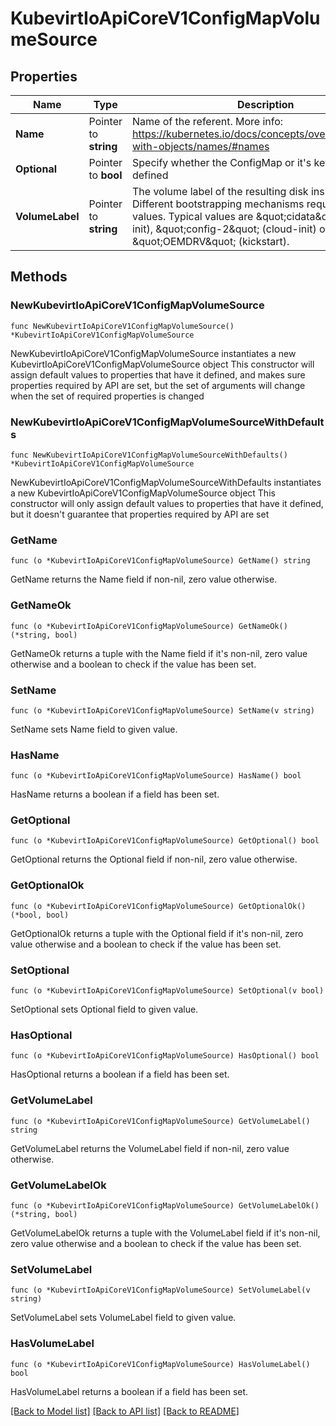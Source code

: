 # KubevirtIoApiCoreV1ConfigMapVolumeSource

## Properties

Name | Type | Description | Notes
------------ | ------------- | ------------- | -------------
**Name** | Pointer to **string** | Name of the referent. More info: https://kubernetes.io/docs/concepts/overview/working-with-objects/names/#names | [optional] 
**Optional** | Pointer to **bool** | Specify whether the ConfigMap or it&#39;s keys must be defined | [optional] 
**VolumeLabel** | Pointer to **string** | The volume label of the resulting disk inside the VMI. Different bootstrapping mechanisms require different values. Typical values are \&quot;cidata\&quot; (cloud-init), \&quot;config-2\&quot; (cloud-init) or \&quot;OEMDRV\&quot; (kickstart). | [optional] 

## Methods

### NewKubevirtIoApiCoreV1ConfigMapVolumeSource

`func NewKubevirtIoApiCoreV1ConfigMapVolumeSource() *KubevirtIoApiCoreV1ConfigMapVolumeSource`

NewKubevirtIoApiCoreV1ConfigMapVolumeSource instantiates a new KubevirtIoApiCoreV1ConfigMapVolumeSource object
This constructor will assign default values to properties that have it defined,
and makes sure properties required by API are set, but the set of arguments
will change when the set of required properties is changed

### NewKubevirtIoApiCoreV1ConfigMapVolumeSourceWithDefaults

`func NewKubevirtIoApiCoreV1ConfigMapVolumeSourceWithDefaults() *KubevirtIoApiCoreV1ConfigMapVolumeSource`

NewKubevirtIoApiCoreV1ConfigMapVolumeSourceWithDefaults instantiates a new KubevirtIoApiCoreV1ConfigMapVolumeSource object
This constructor will only assign default values to properties that have it defined,
but it doesn't guarantee that properties required by API are set

### GetName

`func (o *KubevirtIoApiCoreV1ConfigMapVolumeSource) GetName() string`

GetName returns the Name field if non-nil, zero value otherwise.

### GetNameOk

`func (o *KubevirtIoApiCoreV1ConfigMapVolumeSource) GetNameOk() (*string, bool)`

GetNameOk returns a tuple with the Name field if it's non-nil, zero value otherwise
and a boolean to check if the value has been set.

### SetName

`func (o *KubevirtIoApiCoreV1ConfigMapVolumeSource) SetName(v string)`

SetName sets Name field to given value.

### HasName

`func (o *KubevirtIoApiCoreV1ConfigMapVolumeSource) HasName() bool`

HasName returns a boolean if a field has been set.

### GetOptional

`func (o *KubevirtIoApiCoreV1ConfigMapVolumeSource) GetOptional() bool`

GetOptional returns the Optional field if non-nil, zero value otherwise.

### GetOptionalOk

`func (o *KubevirtIoApiCoreV1ConfigMapVolumeSource) GetOptionalOk() (*bool, bool)`

GetOptionalOk returns a tuple with the Optional field if it's non-nil, zero value otherwise
and a boolean to check if the value has been set.

### SetOptional

`func (o *KubevirtIoApiCoreV1ConfigMapVolumeSource) SetOptional(v bool)`

SetOptional sets Optional field to given value.

### HasOptional

`func (o *KubevirtIoApiCoreV1ConfigMapVolumeSource) HasOptional() bool`

HasOptional returns a boolean if a field has been set.

### GetVolumeLabel

`func (o *KubevirtIoApiCoreV1ConfigMapVolumeSource) GetVolumeLabel() string`

GetVolumeLabel returns the VolumeLabel field if non-nil, zero value otherwise.

### GetVolumeLabelOk

`func (o *KubevirtIoApiCoreV1ConfigMapVolumeSource) GetVolumeLabelOk() (*string, bool)`

GetVolumeLabelOk returns a tuple with the VolumeLabel field if it's non-nil, zero value otherwise
and a boolean to check if the value has been set.

### SetVolumeLabel

`func (o *KubevirtIoApiCoreV1ConfigMapVolumeSource) SetVolumeLabel(v string)`

SetVolumeLabel sets VolumeLabel field to given value.

### HasVolumeLabel

`func (o *KubevirtIoApiCoreV1ConfigMapVolumeSource) HasVolumeLabel() bool`

HasVolumeLabel returns a boolean if a field has been set.


[[Back to Model list]](../README.md#documentation-for-models) [[Back to API list]](../README.md#documentation-for-api-endpoints) [[Back to README]](../README.md)


